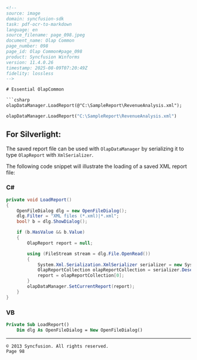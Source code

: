 ```html
<!-- 
source: image
domain: syncfusion-sdk
task: pdf-ocr-to-markdown
language: en
source_filename: page_098.jpeg
document_name: Olap Common
page_number: 098
page_id: Olap Common#page_098
product: Syncfusion Winforms
version: 11.4.0.26
timestamp: 2025-08-09T07:20:49Z
fidelity: lossless
-->

# Essential OlapCommon

```csharp
olapDataManager.LoadReport(@"C:\SampleReport\RevenueAnalysis.xml");
```

```vb
olapDataManager.LoadReport("C:\SampleReport\RevenueAnalysis.xml")
```

## For Silverlight:

The saved report file can be used with `OlapDataManager` by serializing it to type `OlapReport` with `XmlSerializer`.

The following code snippet will illustrate the loading of a saved XML report file:

### C#

```csharp
private void LoadReport()
{
    OpenFileDialog dlg = new OpenFileDialog();
    dlg.Filter = "XML files (*.xml)|*.xml";
    bool? b = dlg.ShowDialog();

    if (b.HasValue && b.Value)
    {
        OlapReport report = null;

        using (FileStream stream = dlg.File.OpenRead())
        {
            System.Xml.Serialization.XmlSerializer serializer = new System.Xml.Serialization.XmlSerializer(typeof(OlapReportCollection));
            OlapReportCollection olapReportCollection = serializer.Deserialize(stream) as OlapReportCollection;
            report = olapReportCollection[0];
        }
        olapDataManager.SetCurrentReport(report);
    }
}
```

### VB

```vb
Private Sub LoadReport()
    Dim dlg As OpenFileDialog = New OpenFileDialog()
```

---

``` 
© 2013 Syncfusion. All rights reserved.
Page 98
```
